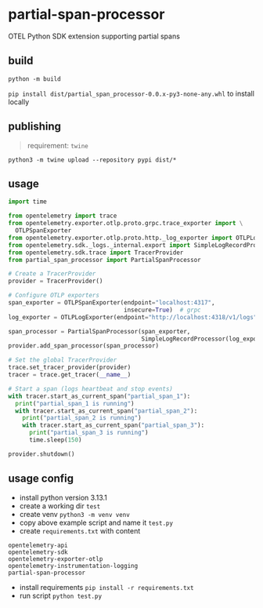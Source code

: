 # partial-span-processor
OTEL Python SDK extension supporting partial spans

## build
`python -m build`

`pip install dist/partial_span_processor-0.0.x-py3-none-any.whl` to install locally

## publishing
> requirement: `twine`

`python3 -m twine upload --repository pypi dist/* `

## usage
```python
import time

from opentelemetry import trace
from opentelemetry.exporter.otlp.proto.grpc.trace_exporter import \
  OTLPSpanExporter
from opentelemetry.exporter.otlp.proto.http._log_exporter import OTLPLogExporter
from opentelemetry.sdk._logs._internal.export import SimpleLogRecordProcessor
from opentelemetry.sdk.trace import TracerProvider
from partial_span_processor import PartialSpanProcessor

# Create a TracerProvider
provider = TracerProvider()

# Configure OTLP exporters
span_exporter = OTLPSpanExporter(endpoint="localhost:4317",
                                 insecure=True)  # grpc
log_exporter = OTLPLogExporter(endpoint="http://localhost:4318/v1/logs")  # http

span_processor = PartialSpanProcessor(span_exporter,
                                      SimpleLogRecordProcessor(log_exporter))
provider.add_span_processor(span_processor)

# Set the global TracerProvider
trace.set_tracer_provider(provider)
tracer = trace.get_tracer(__name__)

# Start a span (logs heartbeat and stop events)
with tracer.start_as_current_span("partial_span_1"):
  print("partial_span_1 is running")
  with tracer.start_as_current_span("partial_span_2"):
    print("partial_span_2 is running")
    with tracer.start_as_current_span("partial_span_3"):
      print("partial_span_3 is running")
      time.sleep(150)

provider.shutdown()
```

## usage config
* install python version 3.13.1
* create a working dir `test`
* create venv `python3 -m venv venv`
* copy above example script and name it `test.py`
* create `requirements.txt` with content
```
opentelemetry-api
opentelemetry-sdk
opentelemetry-exporter-otlp
opentelemetry-instrumentation-logging
partial-span-processor
```
* install requirements `pip install -r requirements.txt`
* run script `python test.py`